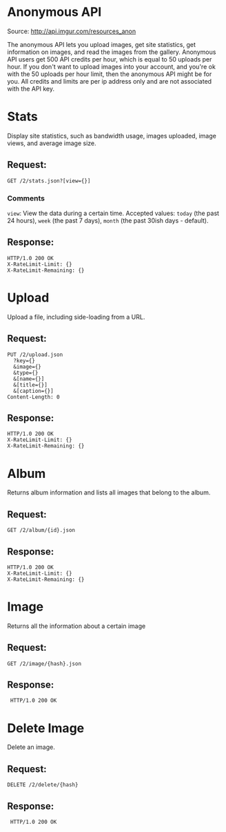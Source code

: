 # Anonymous API

Source: <http://api.imgur.com/resources_anon>

The anonymous API lets you upload images, get site statistics, get
information on images, and read the images from the gallery. Anonymous
API users get 500 API credits per hour, which is equal to 50 uploads
per hour. If you don't want to upload images into your account, and
you're ok with the 50 uploads per hour limit, then the anonymous API
might be for you. All credits and limits are per ip address only and
are not associated with the API key.


# Stats

Display site statistics, such as bandwidth usage, images uploaded,
image views, and average image size.

## Request:

    GET /2/stats.json?[view={}]

### Comments

`view`: View the data during a certain time. Accepted values: `today`
(the past 24 hours), `week` (the past 7 days), `month` (the past 30ish
days - default).

## Response:

    HTTP/1.0 200 OK
    X-RateLimit-Limit: {}
    X-RateLimit-Remaining: {}

# Upload

Upload a file, including side-loading from a URL.

## Request:

    PUT /2/upload.json
      ?key={}
      &image={}
      &type={}
      &[name={}]
      &[title={}]
      &[caption={}]
    Content-Length: 0

## Response:

    HTTP/1.0 200 OK
    X-RateLimit-Limit: {}
    X-RateLimit-Remaining: {}

# Album

Returns album information and lists all images that belong to the album.

## Request:

    GET /2/album/{id}.json

## Response:
    
    HTTP/1.0 200 OK
    X-RateLimit-Limit: {}
    X-RateLimit-Remaining: {}

# Image

Returns all the information about a certain image

## Request:

    GET /2/image/{hash}.json

## Response:

     HTTP/1.0 200 OK

# Delete Image

Delete an image.

## Request:

    DELETE /2/delete/{hash}

## Response:

     HTTP/1.0 200 OK
